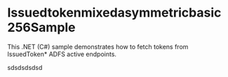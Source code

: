 # Issuedtokenmixedasymmetricbasic256Sample
This .NET (C#) sample demonstrates how to fetch tokens from IssuedToken* ADFS active endpoints.

sdsdsdsdsd
